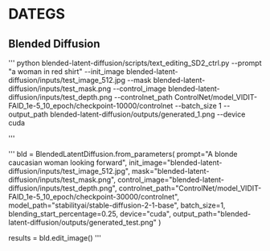 # DATEGS

## Blended Diffusion
'''
python blended-latent-diffusion/scripts/text_editing_SD2_ctrl.py --prompt "a woman in red shirt" --init_image blended-latent-diffusion/inputs/test_image_512.jpg --mask blended-latent-diffusion/inputs/test_mask.png --control_image blended-latent-diffusion/inputs/test_depth.png --controlnet_path ControlNet/model_VIDIT-FAID_1e-5_10_epoch/checkpoint-10000/controlnet --batch_size 1 --output_path blended-latent-diffusion/outputs/generated_1.png --device cuda

'''

'''
bld = BlendedLatentDiffusion.from_parameters(
    prompt="A blonde caucasian woman looking forward",
    init_image="blended-latent-diffusion/inputs/test_image_512.jpg",
    mask="blended-latent-diffusion/inputs/test_mask.png",
    control_image="blended-latent-diffusion/inputs/test_depth.png",
    controlnet_path="ControlNet/model_VIDIT-FAID_1e-5_10_epoch/checkpoint-30000/controlnet",
    model_path="stabilityai/stable-diffusion-2-1-base",
    batch_size=1,
    blending_start_percentage=0.25,
    device="cuda",
    output_path="blended-latent-diffusion/outputs/generated_test.png"
)

results = bld.edit_image()
'''
